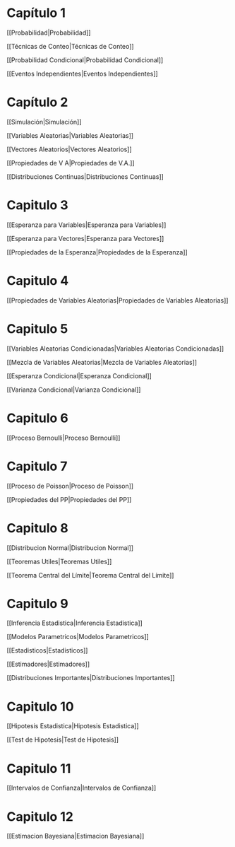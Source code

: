 # Capítulo 1

[[Probabilidad|Probabilidad]]

[[Técnicas de Conteo|Técnicas de Conteo]]

[[Probabilidad Condicional|Probabilidad Condicional]]

[[Eventos Independientes|Eventos Independientes]]

# Capítulo 2

[[Simulación|Simulación]]

[[Variables Aleatorias|Variables Aleatorias]]

[[Vectores Aleatorios|Vectores Aleatorios]]

[[Propiedades de V A|Propiedades de V.A.]]

[[Distribuciones Continuas|Distribuciones Continuas]]

# Capitulo 3

[[Esperanza para Variables|Esperanza para Variables]]

[[Esperanza para Vectores|Esperanza para Vectores]]

[[Propiedades de la Esperanza|Propiedades de la Esperanza]]

# Capitulo 4

[[Propiedades de Variables Aleatorias|Propiedades de Variables Aleatorias]]

# Capitulo 5

[[Variables Aleatorias Condicionadas|Variables Aleatorias Condicionadas]]

[[Mezcla de Variables Aleatorias|Mezcla de Variables Aleatorias]]

[[Esperanza Condicional|Esperanza Condicional]]

[[Varianza Condicional|Varianza Condicional]]

# Capitulo 6

[[Proceso Bernoulli|Proceso Bernoulli]]

# Capitulo 7

[[Proceso de Poisson|Proceso de Poisson]]

[[Propiedades del PP|Propiedades del PP]]

# Capitulo 8

[[Distribucion Normal|Distribucion Normal]]

[[Teoremas Utiles|Teoremas Utiles]]

[[Teorema Central del Límite|Teorema Central del Límite]]

# Capitulo 9

[[Inferencia Estadistica|Inferencia Estadistica]]

[[Modelos Parametricos|Modelos Parametricos]]

[[Estadisticos|Estadisticos]]

[[Estimadores|Estimadores]]

[[Distribuciones Importantes|Distribuciones Importantes]]

# Capitulo 10

[[Hipotesis Estadistica|Hipotesis Estadistica]]

[[Test de Hipotesis|Test de Hipotesis]]

# Capitulo 11

[[Intervalos de Confianza|Intervalos de Confianza]]

# Capitulo 12

[[Estimacion Bayesiana|Estimacion Bayesiana]]